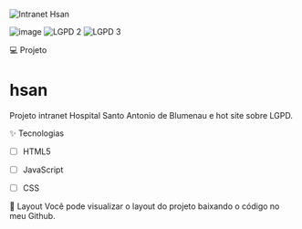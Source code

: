 
![Intranet Hsan](https://user-images.githubusercontent.com/102162509/177228981-befa667a-d8a9-4695-8f81-516beceae985.png)

![image](https://user-images.githubusercontent.com/102162509/177229808-94e2524d-5a3b-4977-80d1-0ed6ed4730c5.png)
![LGPD 2](https://user-images.githubusercontent.com/102162509/177232200-f69584be-1782-4eba-b254-79eaf967308b.png)
![LGPD 3](https://user-images.githubusercontent.com/102162509/177232217-685287f1-b203-4cc6-9cb5-0c5c23f5fc45.png)



💻 Projeto
# hsan
Projeto intranet Hospital Santo Antonio de Blumenau e hot site sobre LGPD.


✨ Tecnologias

-   [ ] HTML5
-   [ ] JavaScript
-   [ ] CSS

 
🔖 Layout
Você pode visualizar o layout do projeto baixando o código no meu Github.
